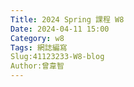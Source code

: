 ```yaml
---
Title: 2024 Spring 課程 W8
Date: 2024-04-11 15:00
Category: w8
Tags: 網誌編寫
Slug:41123233-W8-blog
Author:曾韋智
---
```




<!-- PELICAN_END_SUMMARY -->

#


